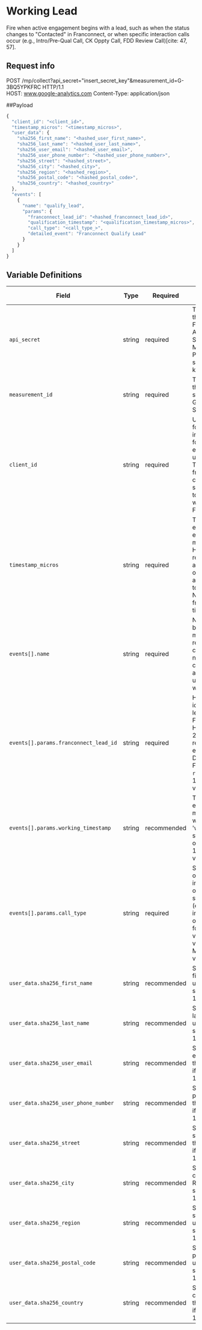 # Working Lead

Fire when active engagement begins with a lead, such as when the status changes to "Contacted" in Franconnect, or when specific interaction calls occur (e.g., Intro/Pre-Qual Call, CK Oppty Call, FDD Review Call)[cite: 47, 57].

## Request info
POST /mp/collect?api_secret="insert_secret_key"&measurement_id=G-3BQ5YPKFRC HTTP/1.1   
HOST: www.google-analytics.com
Content-Type: application/json

##Payload

```js
{
  "client_id": "<client_id>",
  "timestamp_micros": "<timestamp_micros>",
  "user_data": {
    "sha256_first_name": "<hashed_user_first_name>",
    "sha256_last_name": "<hashed_user_last_name>",
    "sha256_user_email": "<hashed_user_email>",
    "sha256_user_phone_number": "<hashed_user_phone_number>",
    "sha256_street": "<hashed_street>",
    "sha256_city": "<hashed_city>",
    "sha256_region": "<hashed_region>",
    "sha256_postal_code": "<hashed_postal_code>",
    "sha256_country": "<hashed_country>"
  },
  "events": [
    {
      "name": "qualify_lead",
      "params": {
        "franconnect_lead_id": "<hashed_franconnect_lead_id>",
        "qualification_timestamp": "<qualification_timestamp_micros>",
        "call_type": "<call_type_>",
        "detailed_event": "Franconnect Qualify Lead"
      }
    }
  ]
}
```

## Variable Definitions

|Field|Type|Required|Description|Example|Pattern|Min Length|Max Length|Minimum|Maximum|Multiple Of|
| --- | --- | --- | --- | --- | --- | --- | --- | --- | --- | --- |
|`api_secret`|string|required|The API secret for the GA4 property. Found in GA4 Admin: Data Streams > Measurement Protocol API secrets. Must be kept confidential.|`fKhnzB9URSqghrauTtjGMw`|||||||
|`measurement_id`|string|required|The identifier for the GA4 data stream. Found in GA4 Admin: Data Streams.|`G-3BQ5YPKFRC`|||||||
|`client_id`|string|required|Unique identifier for a user/client instance. Essential for linking offline events to online user activity. Typically retrieved from the `_ga` cookie or server-side GTM. Needs to be associated with the Franconnect lead.|`1704286278.1678886400`|||||||
|`timestamp_micros`|string|required|Timestamp of the event in Unix epoch microseconds. Highly recommended for accurate event ordering. GA4 accepts events up to 72 hours old. Needs conversion from Franconnect timestamp.|`1679145600000000`|||||||
|`events[].name`|string|required|Name of the event being sent. Must match GA4 recommended or custom event names. Max 40 chars, alphanumeric & underscores, start with letter.|`working_lead`|`^[a-zA-Z][a-zA-Z0-9_]*$`||40||||
|`events[].params.franconnect_lead_id`|string|required|Hashed unique identifier for the lead in Franconnect. Hashing (SHA-256 recommended) enhances privacy. Derived from Franconnect `referenceId`. Max 100 chars for value.|`<hashed_franconnect_lead_id>`|||100||||
|`events[].params.working_timestamp`|string|recommended|Timestamp in Unix epoch microseconds when the specific 'working' status/interaction occurred. Max 100 chars for value.|`1679145600000`|||100||||
|`events[].params.call_type`|string|required|Specifies the type of 'working' interaction, based on Franconnect stage mapping (e.g., contacted, intro_prequal, opportunity_call, fdd_review, validation_calls, validation_review). Max 100 chars for value.|`intro_prequal`|||100||||
|`user_data.sha256_first_name`|string|recommended|SHA-256 Hashed first name of the user. Required if sending PII. Max 100 chars.|`916b1f...83cc`|`^[a-fA-F0-9]{64}$`|64|64||||
|`user_data.sha256_last_name`|string|recommended|SHA-256 Hashed last name of the user. Required if sending PII. Max 100 chars.|`10eb1e...5d2`|`^[a-fA-F0-9]{64}$`|64|64||||
|`user_data.sha256_user_email`|string|recommended|SHA-256 Hashed email address of the user. Required if sending PII. Max 100 chars.|`c90b82...1a6f`|`^[a-fA-F0-9]{64}$`|64|64||||
|`user_data.sha256_user_phone_number`|string|recommended|SHA-256 Hashed phone number of the user. Required if sending PII. Max 100 chars.|`048140...76f9d`|`^[a-fA-F0-9]{64}$`|64|64||||
|`user_data.sha256_street`|string|recommended|SHA-256 Hashed street address of the user. Required if sending PII. Max 100 chars.|`d96546...3c7fa`|`^[a-fA-F0-9]{64}$`|64|64||||
|`user_data.sha256_city`|string|recommended|SHA-256 Hashed city of the user. Required if sending PII. Max 100 chars.|`c55ec4...f3f7`|`^[a-fA-F0-9]{64}$`|64|64||||
|`user_data.sha256_region`|string|recommended|SHA-256 Hashed state/region of the user. Required if sending PII. Max 100 chars.|`8e9e26...8ccf15`|`^[a-fA-F0-9]{64}$`|64|64||||
|`user_data.sha256_postal_code`|string|recommended|SHA-256 Hashed postal code of the user. Required if sending PII. Max 100 chars.|`a187be...0f15e`|`^[a-fA-F0-9]{64}$`|64|64||||
|`user_data.sha256_country`|string|recommended|SHA-256 Hashed country code of the user. Required if sending PII. Max 100 chars.|`aa5ab3...0046`|`^[a-fA-F0-9]{64}$`|64|64||||








